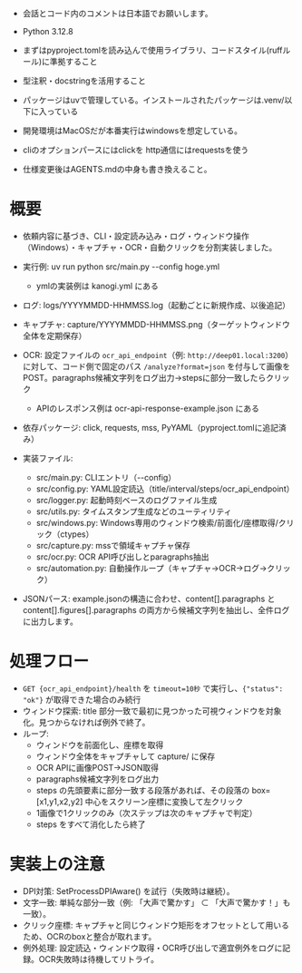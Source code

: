 - 会話とコード内のコメントは日本語でお願いします。
- Python 3.12.8
- まずはpyproject.tomlを読み込んで使用ライブラリ、コードスタイル(ruffルール)に準拠すること
- 型注釈・docstringを活用すること
- パッケージはuvで管理している。インストールされたパッケージは.venv/以下に入っている

- 開発環境はMacOSだが本番実行はwindowsを想定している。
- cliのオプションパースにはclickを http通信にはrequestsを使う
- 仕様変更後はAGENTS.mdの中身も書き換えること。

# 概要

- 依頼内容に基づき、CLI・設定読み込み・ログ・ウィンドウ操作（Windows）・キャプチャ・OCR・自動クリックを分割実装しました。
- 実行例: uv run python src/main.py --config hoge.yml
    - ymlの実装例は kanogi.yml にある
- ログ: logs/YYYYMMDD-HHMMSS.log（起動ごとに新規作成、以後追記）
- キャプチャ: capture/YYYYMMDD-HHMMSS.png（ターゲットウィンドウ全体を定期保存）
- OCR: 設定ファイルの `ocr_api_endpoint`（例: `http://deep01.local:3200`）に対して、コード側で固定のパス `/analyze?format=json` を付与して画像をPOST。paragraphs候補文字列をログ出力→stepsに部分一致したらクリック
    - APIのレスポンス例は ocr-api-response-example.json にある

- 依存パッケージ: click, requests, mss, PyYAML（pyproject.tomlに追記済み）
- 実装ファイル:
    - src/main.py: CLIエントリ（--config）
    - src/config.py: YAML設定読込（title/interval/steps/ocr_api_endpoint）
    - src/logger.py: 起動時刻ベースのログファイル生成
    - src/utils.py: タイムスタンプ生成などのユーティリティ
    - src/windows.py: Windows専用のウィンドウ検索/前面化/座標取得/クリック（ctypes）
    - src/capture.py: mssで領域キャプチャ保存
    - src/ocr.py: OCR API呼び出しとparagraphs抽出
    - src/automation.py: 自動操作ループ（キャプチャ→OCR→ログ→クリック）
- JSONパース: example.jsonの構造に合わせ、content[].paragraphs と content[].figures[].paragraphs の両方から候補文字列を抽出し、全件ログに出力します。

# 処理フロー

- `GET {ocr_api_endpoint}/health` を `timeout=10秒` で実行し、`{"status": "ok"}` が取得できた場合のみ続行
- ウィンドウ探索: title 部分一致で最初に見つかった可視ウィンドウを対象化。見つからなければ例外で終了。
- ループ:
    - ウィンドウを前面化し、座標を取得
    - ウィンドウ全体をキャプチャして capture/ に保存
    - OCR APIに画像POST→JSON取得
    - paragraphs候補文字列をログ出力
    - steps の先頭要素に部分一致する段落があれば、その段落の box=[x1,y1,x2,y2] 中心をスクリーン座標に変換して左クリック
    - 1画像で1クリックのみ（次ステップは次のキャプチャで判定）
    - steps をすべて消化したら終了

# 実装上の注意

- DPI対策: SetProcessDPIAware() を試行（失敗時は継続）。
- 文字一致: 単純な部分一致（例: 「大声で驚かす」 ⊂ 「大声で驚かす！」も一致）。
- クリック座標: キャプチャと同じウィンドウ矩形をオフセットとして用いるため、OCRのboxと整合が取れます。
- 例外処理: 設定読込・ウィンドウ取得・OCR呼び出しで適宜例外をログに記録。OCR失敗時は待機してリトライ。

